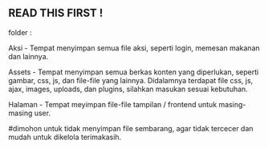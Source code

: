 READ THIS FIRST !
----------------------------------------------------------------
folder :

Aksi - Tempat menyimpan semua file aksi, seperti login, memesan makanan dan lainnya.

Assets - Tempat menyimpan semua berkas konten yang diperlukan, seperti gambar, css, js, dan 
file-file yang lainnya. Didalamnya terdapat file css, js, ajax, images, uploads, dan plugins, 
silahkan masukan sesuai kebutuhan.

Halaman - Tempat meyimpan file-file tampilan / frontend untuk masing-masing user.

#dimohon untuk tidak menyimpan file sembarang, agar tidak tercecer dan mudah untuk dikelola terimakasih.